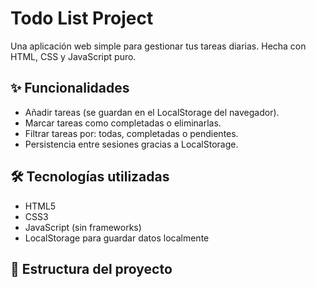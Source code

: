 # Todo List Project

Una aplicación web simple para gestionar tus tareas diarias. Hecha con HTML, CSS y JavaScript puro.

## ✨ Funcionalidades

- Añadir tareas (se guardan en el LocalStorage del navegador).
- Marcar tareas como completadas o eliminarlas.
- Filtrar tareas por: todas, completadas o pendientes.
- Persistencia entre sesiones gracias a LocalStorage.

## 🛠️ Tecnologías utilizadas

- HTML5
- CSS3
- JavaScript (sin frameworks)
- LocalStorage para guardar datos localmente

## 📁 Estructura del proyecto

